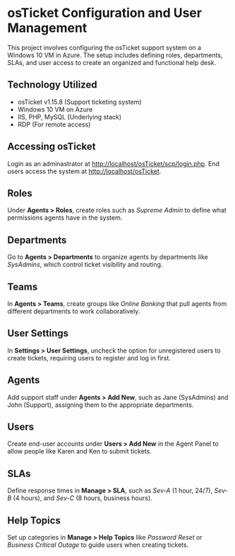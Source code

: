 # osTicket Configuration and User Management

This project involves configuring the osTicket support system on a Windows 10 VM in Azure. The setup includes defining roles, departments, SLAs, and user access to create an organized and functional help desk.

## Technology Utilized
- osTicket v1.15.8 (Support ticketing system)
- Windows 10 VM on Azure
- IIS, PHP, MySQL (Underlying stack)
-  RDP (For remote access)
  
## Accessing osTicket
Login as an adminastrator at [http://localhost/osTicket/scp/login.php](http://localhost/osTicket/scp/login.php). End users access the system at [http://localhost/osTicket](http://localhost/osTicket).


## Roles
Under **Agents > Roles**, create roles such as *Supreme Admin* to define what permissions agents have in the system.


## Departments
Go to **Agents > Departments** to organize agents by departments like *SysAdmins*, which control ticket visibility and routing.


## Teams
In **Agents > Teams**, create groups like *Online Banking* that pull agents from different departments to work collaboratively.


## User Settings
In **Settings > User Settings**, uncheck the option for unregistered users to create tickets, requiring users to register and log in first.


## Agents
Add support staff under **Agents > Add New**, such as Jane (SysAdmins) and John (Support), assigning them to the appropriate departments.


## Users
Create end-user accounts under **Users > Add New** in the Agent Panel to allow people like Karen and Ken to submit tickets.


## SLAs
Define response times in **Manage > SLA**, such as *Sev-A* (1 hour, 24/7), *Sev-B* (4 hours), and *Sev-C* (8 hours, business hours).


## Help Topics
Set up categories in **Manage > Help Topics** like *Password Reset* or *Business Critical Outage* to guide users when creating tickets.

